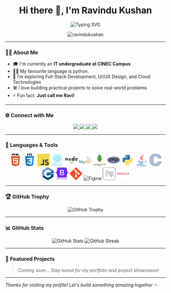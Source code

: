 <h1 align="center">Hi there 👋, I'm Ravindu Kushan</h1>

<p align="center">
  <img src="https://readme-typing-svg.herokuapp.com?lines=Aspiring%20Software%20Developer;IT%20Undergraduate%20at%20CINEC;Passionate%20About%20Full-Stack%20Development" alt="Typing SVG" />
</p>

<p align="center">
  <img src="https://komarev.com/ghpvc/?username=ravindukushan&label=Profile%20views&color=0e75b6&style=flat" alt="ravindukushan" />
</p>

---

### 👨‍💻 About Me

- 🎓 I'm currently an **IT undergraduate at CINEC Campus**
- 👨‍💻 My favourite language is python.
- 🧠 I’m exploring Full-Stack Development, UI/UX Design, and Cloud Technologies  
- 🛠️ I love building practical projects to solve real-world problems  
- ⚡ Fun fact: **Just call me Ravi!**

---

### 🌐 Connect with Me

<p align="center">
  <a href="https://www.linkedin.com/in/ravindu-kushan-1a3300326" target="_blank">
    <img src="https://img.shields.io/badge/LinkedIn-%230077B5.svg?&style=for-the-badge&logo=linkedin&logoColor=white" />
  </a>
  <a href="https://www.facebook.com/share/15riBEYBRi/" target="_blank">
    <img src="https://img.shields.io/badge/Facebook-%231877F2.svg?&style=for-the-badge&logo=facebook&logoColor=white" />
  </a>
  <a href="https://www.instagram.com/ravi_x_k?igsh=MjZzNHVscWJmaGM4" target="_blank">
    <img src="https://img.shields.io/badge/Instagram-%23E4405F.svg?&style=for-the-badge&logo=instagram&logoColor=white" />
  </a>
  <a href="https://discord.gg/furyxd" target="_blank">
    <img src="https://img.shields.io/badge/Discord-%237289DA.svg?&style=for-the-badge&logo=discord&logoColor=white" />
  </a>
</p>

---

### 🧰 Languages & Tools

<p align="center">
  <img src="https://raw.githubusercontent.com/devicons/devicon/master/icons/html5/html5-original-wordmark.svg" alt="HTML5" width="40" />
  <img src="https://raw.githubusercontent.com/devicons/devicon/master/icons/css3/css3-original-wordmark.svg" alt="CSS3" width="40" />
  <img src="https://raw.githubusercontent.com/devicons/devicon/master/icons/javascript/javascript-original.svg" alt="JavaScript" width="40" />
  <img src="https://raw.githubusercontent.com/devicons/devicon/master/icons/react/react-original-wordmark.svg" alt="React" width="40" />
  <img src="https://raw.githubusercontent.com/devicons/devicon/master/icons/nodejs/nodejs-original-wordmark.svg" alt="Node.js" width="40" />
  <img src="https://raw.githubusercontent.com/devicons/devicon/master/icons/mysql/mysql-original-wordmark.svg" alt="MySQL" width="40" />
  <img src="https://raw.githubusercontent.com/devicons/devicon/master/icons/mongodb/mongodb-original-wordmark.svg" alt="MongoDB" width="40" />
  <img src="https://raw.githubusercontent.com/devicons/devicon/master/icons/php/php-original.svg" alt="PHP" width="40" />
  <img src="https://raw.githubusercontent.com/devicons/devicon/master/icons/python/python-original.svg" alt="Python" width="40" />
  <img src="https://raw.githubusercontent.com/devicons/devicon/master/icons/java/java-original.svg" alt="Java" width="40" />
  <img src="https://raw.githubusercontent.com/devicons/devicon/master/icons/c/c-original.svg" alt="C" width="40" />
  <img src="https://raw.githubusercontent.com/devicons/devicon/master/icons/cplusplus/cplusplus-original.svg" alt="C++" width="40" />
  <img src="https://raw.githubusercontent.com/devicons/devicon/master/icons/bootstrap/bootstrap-plain-wordmark.svg" alt="Bootstrap" width="40" />
  <img src="https://raw.githubusercontent.com/devicons/devicon/master/icons/git/git-original.svg" alt="Git" width="40" />
  <img src="https://www.vectorlogo.zone/logos/figma/figma-icon.svg" alt="Figma" width="40" />
  <img src="https://raw.githubusercontent.com/devicons/devicon/master/icons/photoshop/photoshop-line.svg" alt="Photoshop" width="40" />
  <img src="https://raw.githubusercontent.com/devicons/devicon/master/icons/oracle/oracle-original.svg" alt="Oracle" width="40" />
</p>

---

### 🏆 GitHub Trophy

<p align="center">
  <img src="https://github-profile-trophy.vercel.app/?username=ravindukushan&theme=onedark" alt="GitHub Trophy" />
</p>

---

### 📊 GitHub Stats

<p align="center">
  <img src="https://github-readme-stats.vercel.app/api?username=ravindukushan&show_icons=true&theme=tokyonight" alt="GitHub Stats" />
  <img src="https://github-readme-streak-stats.herokuapp.com/?user=ravindukushan&theme=tokyonight" alt="GitHub Streak" />
</p>

---

### 📌 Featured Projects

> _Coming soon... Stay tuned for my portfolio and project showcases!_

---

_Thanks for visiting my profile! Let's build something amazing together ✨_
